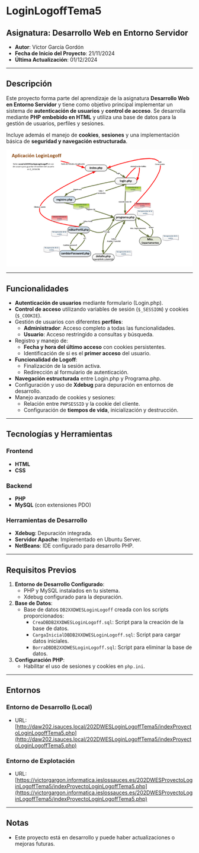 # LoginLogoffTema5

## Asignatura: Desarrollo Web en Entorno Servidor

- **Autor**: Víctor García Gordón
- **Fecha de Inicio del Proyecto**: 21/11/2024
- **Última Actualización**: 01/12/2024

---

## Descripción

Este proyecto forma parte del aprendizaje de la asignatura **Desarrollo Web en Entorno Servidor** y tiene como objetivo principal implementar un sistema de **autenticación de usuarios** y **control de acceso**. Se desarrolla mediante **PHP embebido en HTML** y utiliza una base de datos para la gestión de usuarios, perfiles y sesiones.

Incluye además el manejo de **cookies**, **sesiones** y una implementación básica de **seguridad y navegación estructurada**.

![Imagen](doc/aplicacion.png)

---

## Funcionalidades

- **Autenticación de usuarios** mediante formulario (Login.php).
- **Control de acceso** utilizando variables de sesión (`$_SESSION`) y cookies (`$_COOKIE`).
- Gestión de usuarios con diferentes **perfiles**:
  - **Administrador**: Acceso completo a todas las funcionalidades.
  - **Usuario**: Acceso restringido a consultas y búsqueda.
- Registro y manejo de:
  - **Fecha y hora del último acceso** con cookies persistentes.
  - Identificación de si es el **primer acceso** del usuario.
- **Funcionalidad de Logoff**:
  - Finalización de la sesión activa.
  - Redirección al formulario de autenticación.
- **Navegación estructurada** entre Login.php y Programa.php.
- Configuración y uso de **Xdebug** para depuración en entornos de desarrollo.
- Manejo avanzado de cookies y sesiones:
  - Relación entre `PHPSESSID` y la cookie del cliente.
  - Configuración de **tiempos de vida**, inicialización y destrucción.

---

## Tecnologías y Herramientas

### Frontend

- **HTML**
- **CSS**

### Backend

- **PHP**
- **MySQL** (con extensiones PDO)

### Herramientas de Desarrollo

- **Xdebug**: Depuración integrada.
- **Servidor Apache**: Implementado en Ubuntu Server.
- **NetBeans**: IDE configurado para desarrollo PHP.

---

## Requisitos Previos

1. **Entorno de Desarrollo Configurado**:
   - PHP y MySQL instalados en tu sistema.
   - Xdebug configurado para la depuración.
2. **Base de Datos**:
   - Base de datos `DB2XXDWESLoginLogoff` creada con los scripts proporcionados:
     - `CreaDBDB2XXDWESLoginLogoff.sql`: Script para la creación de la base de datos.
     - `CargaInicialDBDB2XXDWESLoginLogoff.sql`: Script para cargar datos iniciales.
     - `BorraDBDB2XXDWESLoginLogoff.sql`: Script para eliminar la base de datos.
3. **Configuración PHP**:
   - Habilitar el uso de sesiones y cookies en `php.ini`.

---

## Entornos

### Entorno de Desarrollo (Local)

- URL: [http://daw202.isauces.local/202DWESLoginLogoffTema5/indexProyectoLoginLogoffTema5.php](http://daw202.isauces.local/202DWESLoginLogoffTema5/indexProyectoLoginLogoffTema5.php)

### Entorno de Explotación

- URL: [https://victorgargon.informatica.ieslossauces.es/202DWESProyectoLoginLogoffTema5/indexProyectoLoginLogoffTema5.php](https://victorgargon.informatica.ieslossauces.es/202DWESProyectoLoginLogoffTema5/indexProyectoLoginLogoffTema5.php)

---

## Notas

- Este proyecto está en desarrollo y puede haber actualizaciones o mejoras futuras.